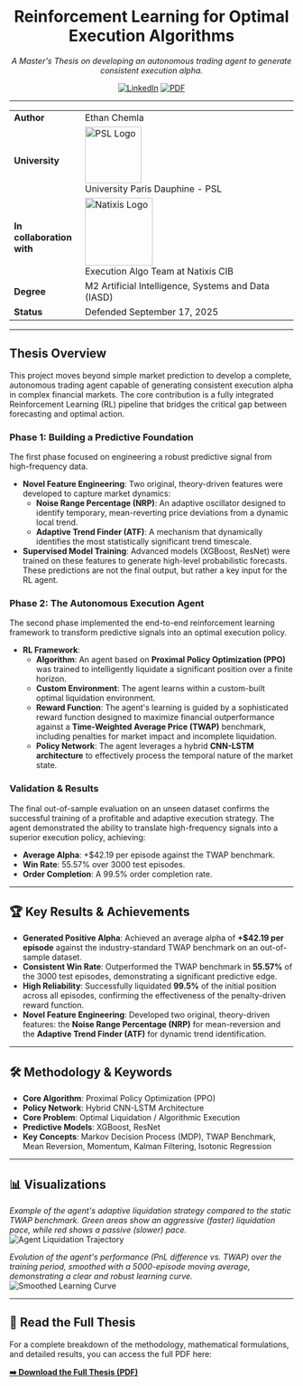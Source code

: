 <h1 align="center">Reinforcement Learning for Optimal Execution Algorithms</h1>

<p align="center">
  <em>A Master's Thesis on developing an autonomous trading agent to generate consistent execution alpha.</em>
</p>

<p align="center">
  <a href="https://www.linkedin.com/in/ethanchemla/"><img src="https://img.shields.io/badge/LinkedIn-0A66C2?style=for-the-badge&logo=linkedin&logoColor=white" alt="LinkedIn"/></a>
  <a href="Masters_Thesis.pdf"><img src="https://img.shields.io/badge/Read_Full_Thesis_(PDF)-FF0000?style=for-the-badge&logo=adobeacrobatreader&logoColor=white" alt="PDF"/></a>
</p>

---

<table>
  <tr>
    <td width="25%"><strong>Author</strong></td>
    <td>Ethan Chemla</td>
  </tr>
  <tr>
    <td><strong>University</strong></td>
    <td><img src="https://upload.wikimedia.org/wikipedia/commons/4/44/LOGO-PSL-nov-2017.jpg" alt="PSL Logo" width="100"> <br> University Paris Dauphine - PSL</td>
  </tr>
  <tr>
    <td><strong>In collaboration with</strong></td>
    <td><img src="https://upload.wikimedia.org/wikipedia/commons/0/0e/Logo_natixis.gif" alt="Natixis Logo" width="120"> <br> Execution Algo Team at Natixis CIB</td>
  </tr>
  <tr>
    <td><strong>Degree</strong></td>
    <td>M2 Artificial Intelligence, Systems and Data (IASD)</td>
  </tr>
  <tr>
    <td><strong>Status</strong></td>
    <td>Defended September 17, 2025</td>
  </tr>
</table>

---

## Thesis Overview

This project moves beyond simple market prediction to develop a complete, autonomous trading agent capable of generating consistent execution alpha in complex financial markets. The core contribution is a fully integrated Reinforcement Learning (RL) pipeline that bridges the critical gap between forecasting and optimal action.

### Phase 1: Building a Predictive Foundation

The first phase focused on engineering a robust predictive signal from high-frequency data.

* **Novel Feature Engineering**: Two original, theory-driven features were developed to capture market dynamics:
    * **Noise Range Percentage (NRP)**: An adaptive oscillator designed to identify temporary, mean-reverting price deviations from a dynamic local trend.
    * **Adaptive Trend Finder (ATF)**: A mechanism that dynamically identifies the most statistically significant trend timescale.
* **Supervised Model Training**: Advanced models (XGBoost, ResNet) were trained on these features to generate high-level probabilistic forecasts. These predictions are not the final output, but rather a key input for the RL agent.

### Phase 2: The Autonomous Execution Agent

The second phase implemented the end-to-end reinforcement learning framework to transform predictive signals into an optimal execution policy.

* **RL Framework**:
    * **Algorithm**: An agent based on **Proximal Policy Optimization (PPO)** was trained to intelligently liquidate a significant position over a finite horizon.
    * **Custom Environment**: The agent learns within a custom-built optimal liquidation environment.
    * **Reward Function**: The agent's learning is guided by a sophisticated reward function designed to maximize financial outperformance against a **Time-Weighted Average Price (TWAP)** benchmark, including penalties for market impact and incomplete liquidation.
    * **Policy Network**: The agent leverages a hybrid **CNN-LSTM architecture** to effectively process the temporal nature of the market state.

### Validation & Results

The final out-of-sample evaluation on an unseen dataset confirms the successful training of a profitable and adaptive execution strategy. The agent demonstrated the ability to translate high-frequency signals into a superior execution policy, achieving:
* **Average Alpha**: +$42.19 per episode against the TWAP benchmark.
* **Win Rate**: 55.57% over 3000 test episodes.
* **Order Completion**: A 99.5% order completion rate.

---

## 🏆 Key Results & Achievements

- **Generated Positive Alpha**: Achieved an average alpha of **+$42.19 per episode** against the industry-standard TWAP benchmark on an out-of-sample dataset.
- **Consistent Win Rate**: Outperformed the TWAP benchmark in **55.57%** of the 3000 test episodes, demonstrating a significant predictive edge.
- **High Reliability**: Successfully liquidated **99.5%** of the initial position across all episodes, confirming the effectiveness of the penalty-driven reward function.
- **Novel Feature Engineering**: Developed two original, theory-driven features: the **Noise Range Percentage (NRP)** for mean-reversion and the **Adaptive Trend Finder (ATF)** for dynamic trend identification.

---

## 🛠️ Methodology & Keywords

- **Core Algorithm**: Proximal Policy Optimization (PPO)
- **Policy Network**: Hybrid CNN-LSTM Architecture
- **Core Problem**: Optimal Liquidation / Algorithmic Execution
- **Predictive Models**: XGBoost, ResNet
- **Key Concepts**: Markov Decision Process (MDP), TWAP Benchmark, Mean Reversion, Momentum, Kalman Filtering, Isotonic Regression

---

## 📊 Visualizations

*Example of the agent's adaptive liquidation strategy compared to the static TWAP benchmark. Green areas show an aggressive (faster) liquidation pace, while red shows a passive (slower) pace.*
![Agent Liquidation Trajectory](example_liquidation.png)

*Evolution of the agent's performance (PnL difference vs. TWAP) over the training period, smoothed with a 5000-episode moving average, demonstrating a clear and robust learning curve.*
![Smoothed Learning Curve](example_learning_curve.png)

---

## 📜 Read the Full Thesis

For a complete breakdown of the methodology, mathematical formulations, and detailed results, you can access the full PDF here:

**[➡️ Download the Full Thesis (PDF)](Masters_Thesis.pdf)**
